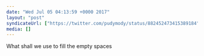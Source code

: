```yaml
---
date: "Wed Jul 05 04:13:59 +0000 2017"
layout: "post"
syndicateUrl: ["https://twitter.com/pudymody/status/882452473415389184"]
media: []
---
```

What shall we use to fill the empty spaces